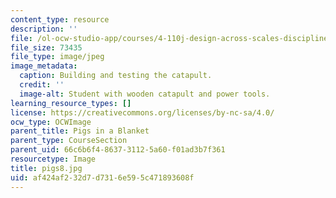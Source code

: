 ```yaml
---
content_type: resource
description: ''
file: /ol-ocw-studio-app/courses/4-110j-design-across-scales-disciplines-and-problem-contexts-spring-2013/af424af232d7d7316e595c471893608f_pigs8.jpg
file_size: 73435
file_type: image/jpeg
image_metadata:
  caption: Building and testing the catapult.
  credit: ''
  image-alt: Student with wooden catapult and power tools.
learning_resource_types: []
license: https://creativecommons.org/licenses/by-nc-sa/4.0/
ocw_type: OCWImage
parent_title: Pigs in a Blanket
parent_type: CourseSection
parent_uid: 66c6b6f4-8637-3112-5a60-f01ad3b7f361
resourcetype: Image
title: pigs8.jpg
uid: af424af2-32d7-d731-6e59-5c471893608f
---
```

